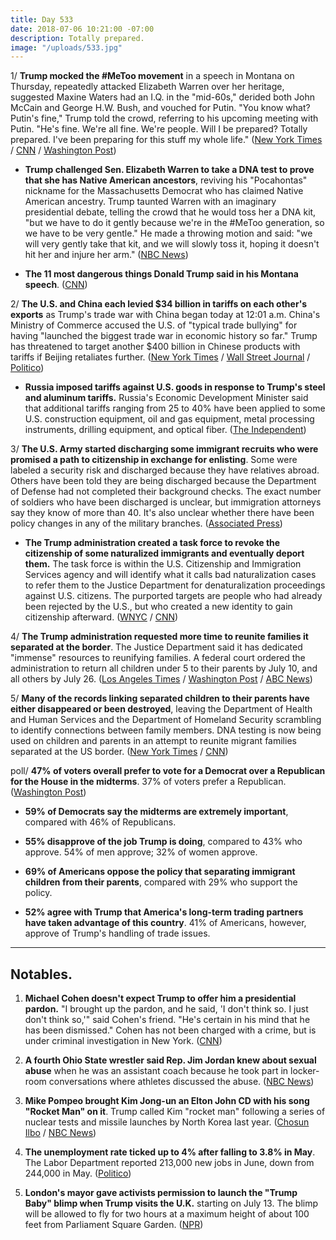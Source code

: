 ```yaml
---
title: Day 533
date: 2018-07-06 10:21:00 -07:00
description: Totally prepared.
image: "/uploads/533.jpg"
---
```


1/ **Trump mocked the #MeToo movement** in a speech in Montana on Thursday, repeatedly attacked Elizabeth Warren over her heritage, suggested Maxine Waters had an I.Q. in the "mid-60s," derided both John McCain and George H.W. Bush, and vouched for Putin. "You know what? Putin's fine," Trump told the crowd, referring to his upcoming meeting with Putin. "He's fine. We're all fine. We're people. Will I be prepared? Totally prepared. I've been preparing for this stuff my whole life." ([New York Times](https://www.nytimes.com/2018/07/05/us/politics/trump-montana-rally-warren-tester.html) / [CNN](https://www.cnn.com/2018/07/05/politics/trump-montana-rally-pruitt-resigns/index.html) / [Washington Post](https://www.washingtonpost.com/politics/trump-mocks-metoo-movement-in-montana-rally/2018/07/05/fad40ce2-80b3-11e8-b660-4d0f9f0351f1_story.html))

* **Trump challenged Sen. Elizabeth Warren to take a DNA test to prove that she has Native American ancestors**, reviving his "Pocahontas" nickname for the Massachusetts Democrat who has claimed Native American ancestry. Trump taunted Warren with an imaginary presidential debate, telling the crowd that he would toss her a DNA kit, "but we have to do it gently because we're in the #MeToo generation, so we have to be very gentle." He made a throwing motion and said: "we will very gently take that kit, and we will slowly toss it, hoping it doesn't hit her and injure her arm." ([NBC News](https://www.nbcnews.com/politics/politics-news/trump-challenges-pocahontas-warren-dna-test-prove-she-s-native-n889206))

* **The 11 most dangerous things Donald Trump said in his Montana speech**. ([CNN](https://www.cnn.com/2018/07/06/politics/donald-trump-montana-speech/index.html))

2/ **The U.S. and China each levied $34 billion in tariffs on each other's exports** as Trump's trade war with China began today at 12:01 a.m. China's Ministry of Commerce accused the U.S. of "typical trade bullying" for having "launched the biggest trade war in economic history so far." Trump has threatened to target another $400 billion in Chinese products with tariffs if Beijing retaliates further. ([New York Times](https://www.nytimes.com/2018/07/05/business/china-us-trade-war-trump-tariffs.html) / [Wall Street Journal](https://www.wsj.com/articles/u-s-china-prepare-for-trade-battle-1530824054) / [Politico](https://www.politico.com/story/2018/07/06/china-retaliation-us-tariffs-672127))

* **Russia imposed tariffs against U.S. goods in response to Trump's steel and aluminum tariffs.** Russia's Economic Development Minister said that additional tariffs ranging from 25 to 40% have been applied to some U.S. construction equipment, oil and gas equipment, metal processing instruments, drilling equipment, and optical fiber. ([The Independent](https://www.independent.co.uk/news/world/europe/us-russia-tariffs-trade-war-latest-trump-putin-goods-import-duties-a8434746.html))

3/ **The U.S. Army started discharging some immigrant recruits who were promised a path to citizenship in exchange for enlisting**. Some were labeled a security risk and discharged because they have relatives abroad. Others have been told they are being discharged because the Department of Defense had not completed their background checks. The exact number of soldiers who have been discharged is unclear, but immigration attorneys say they know of more than 40. It's also unclear whether there have been policy changes in any of the military branches. ([Associated Press](https://apnews.com/38334c4d061e493fb108bd975b5a1a5d))

* **The Trump administration created a task force to revoke the citizenship of some naturalized immigrants and eventually deport them.** The task force is within the U.S. Citizenship and Immigration Services agency and will identify what it calls bad naturalization cases to refer them to the Justice Department for denaturalization proceedings against U.S. citizens. The purported targets are people who had already been rejected by the U.S., but who created a new identity to gain citizenship afterward. ([WNYC](https://www.wnycstudios.org/story/uscis-starting-denaturalization-task-force) / [CNN](https://www.cnn.com/2018/06/13/politics/citizenship-fraud-office/index.html))

4/ **The Trump administration requested more time to reunite families it separated at the border**. The Justice Department said it has dedicated "immense" resources to reunifying families. A federal court ordered the administration to return all children under 5 to their parents by July 10, and all others by July 26. ([Los Angeles Times](http://www.latimes.com/local/lanow/la-me-family-separation-court-20180706-story.html) / [Washington Post](https://www.washingtonpost.com/local/immigration/trump-administration-seeks-to-extend-deadline-for-reuniting-some-migrant-families-split-at-border/2018/07/06/b3260a02-8131-11e8-b658-4f4d2a1aeef1_story.html) / [ABC News](https://abcnews.go.com/Politics/doj-asks-time-reunite-migrate-children-separated-families/story?id=56408724))

5/ **Many of the records linking separated children to their parents have either disappeared or been destroyed**, leaving the Department of Health and Human Services and the Department of Homeland Security scrambling to identify connections between family members. DNA testing is now being used on children and parents in an attempt to reunite migrant families separated at the US border. ([New York Times](https://www.nytimes.com/2018/07/05/us/migrant-children-chaos-family-separation.html) / [CNN](https://www.cnn.com/2018/07/05/politics/dna-testing-migrant-family-separation/index.html))

poll/ **47% of voters overall prefer to vote for a Democrat over a Republican for the House in the midterms**. 37% of voters prefer a Republican. ([Washington Post](https://www.washingtonpost.com/politics/most-americans-oppose-key-elements-of-trump-immigration-policy/2018/07/05/36124360-7e3d-11e8-b0ef-fffcabeff946_story.html)) 

* **59% of Democrats say the midterms are extremely important**, compared with 46% of Republicans.

* **55% disapprove of the job Trump is doing**, compared to 43% who approve. 54% of men approve; 32% of women approve.

* **69% of Americans oppose the policy that separating immigrant children from their parents**, compared with 29% who support the policy.

* **52% agree with Trump that America's long-term trading partners have taken advantage of this country**. 41% of Americans, however, approve of Trump's handling of trade issues. 

---

## Notables.

1. **Michael Cohen doesn't expect Trump to offer him a presidential pardon.** "I brought up the pardon, and he said, 'I don't think so. I just don't think so,'" said Cohen's friend. "He's certain in his mind that he has been dismissed." Cohen has not been charged with a crime, but is under criminal investigation in New York. ([CNN](https://www.cnn.com/2018/07/05/politics/michael-cohen-friends-pardon-donald-trump/index.html))

2. **A fourth Ohio State wrestler said Rep. Jim Jordan knew about sexual abuse** when he was an assistant coach because he took part in locker-room conversations where athletes discussed the abuse. ([NBC News](https://www.nbcnews.com/news/us-news/fourth-ohio-state-wrestler-says-rep-jim-jordan-knew-about-n889071))

3. **Mike Pompeo brought Kim Jong-un an Elton John CD with his song "Rocket Man" on it**. Trump called Kim "rocket man" following a series of nuclear tests and missile launches by North Korea last year. ([Chosun Ilbo](http://english.chosun.com/site/data/html_dir/2018/07/06/2018070600907.html) / [NBC News](https://www.nbcnews.com/news/world/pompeo-lands-north-korea-fill-denuclearization-detail-n889256))

4. **The unemployment rate ticked up to 4% after falling to 3.8% in May**. The Labor Department reported 213,000 new jobs in June, down from 244,000 in May. ([Politico](https://www.politico.com/story/2018/07/06/june-2018-jobs-numbers-697827))

5. **London's mayor gave activists permission to launch the "Trump Baby" blimp when Trump visits the U.K.** starting on July 13. The blimp will be allowed to fly for two hours at a maximum height of about 100 feet from Parliament Square Garden. ([NPR](https://www.npr.org/2018/07/05/626116238/london-mayor-says-trump-baby-blimp-can-fly-in-protest-of-president-s-visit))